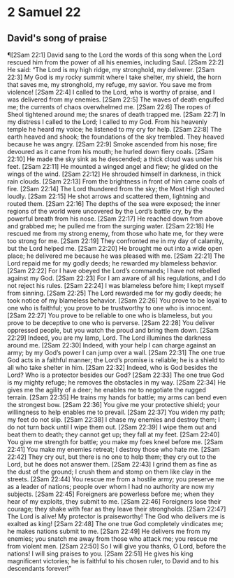 # 2 Samuel 22

## David's song of praise
¶[2Sam 22:1] David sang to the Lord the words of this song when the Lord rescued him from the power of all his enemies, including Saul.
[2Sam 22:2] He said: “The Lord is my high ridge, my stronghold, my deliverer.
[2Sam 22:3] My God is my rocky summit where I take shelter, my shield, the horn that saves me, my stronghold, my refuge, my savior. You save me from violence!
[2Sam 22:4] I called to the Lord, who is worthy of praise, and I was delivered from my enemies.
[2Sam 22:5] The waves of death engulfed me; the currents of chaos overwhelmed me.
[2Sam 22:6] The ropes of Sheol tightened around me; the snares of death trapped me.
[2Sam 22:7] In my distress I called to the Lord; I called to my God. From his heavenly temple he heard my voice; he listened to my cry for help.
[2Sam 22:8] The earth heaved and shook; the foundations of the sky trembled. They heaved because he was angry.
[2Sam 22:9] Smoke ascended from his nose; fire devoured as it came from his mouth; he hurled down fiery coals.
[2Sam 22:10] He made the sky sink as he descended; a thick cloud was under his feet.
[2Sam 22:11] He mounted a winged angel and flew; he glided on the wings of the wind.
[2Sam 22:12] He shrouded himself in darkness, in thick rain clouds.
[2Sam 22:13] From the brightness in front of him came coals of fire.
[2Sam 22:14] The Lord thundered from the sky; the Most High shouted loudly.
[2Sam 22:15] He shot arrows and scattered them, lightning and routed them.
[2Sam 22:16] The depths of the sea were exposed; the inner regions of the world were uncovered by the Lord’s battle cry, by the powerful breath from his nose.
[2Sam 22:17] He reached down from above and grabbed me; he pulled me from the surging water.
[2Sam 22:18] He rescued me from my strong enemy, from those who hate me, for they were too strong for me.
[2Sam 22:19] They confronted me in my day of calamity, but the Lord helped me.
[2Sam 22:20] He brought me out into a wide open place; he delivered me because he was pleased with me.
[2Sam 22:21] The Lord repaid me for my godly deeds; he rewarded my blameless behavior.
[2Sam 22:22] For I have obeyed the Lord’s commands; I have not rebelled against my God.
[2Sam 22:23] For I am aware of all his regulations, and I do not reject his rules.
[2Sam 22:24] I was blameless before him; I kept myself from sinning.
[2Sam 22:25] The Lord rewarded me for my godly deeds; he took notice of my blameless behavior.
[2Sam 22:26] You prove to be loyal to one who is faithful; you prove to be trustworthy to one who is innocent.
[2Sam 22:27] You prove to be reliable to one who is blameless, but you prove to be deceptive to one who is perverse.
[2Sam 22:28] You deliver oppressed people, but you watch the proud and bring them down.
[2Sam 22:29] Indeed, you are my lamp, Lord. The Lord illumines the darkness around me.
[2Sam 22:30] Indeed, with your help I can charge against an army; by my God’s power I can jump over a wall.
[2Sam 22:31] The one true God acts in a faithful manner; the Lord’s promise is reliable; he is a shield to all who take shelter in him.
[2Sam 22:32] Indeed, who is God besides the Lord? Who is a protector besides our God?
[2Sam 22:33] The one true God is my mighty refuge; he removes the obstacles in my way.
[2Sam 22:34] He gives me the agility of a deer; he enables me to negotiate the rugged terrain.
[2Sam 22:35] He trains my hands for battle; my arms can bend even the strongest bow.
[2Sam 22:36] You give me your protective shield; your willingness to help enables me to prevail.
[2Sam 22:37] You widen my path; my feet do not slip.
[2Sam 22:38] I chase my enemies and destroy them; I do not turn back until I wipe them out.
[2Sam 22:39] I wipe them out and beat them to death; they cannot get up; they fall at my feet.
[2Sam 22:40] You give me strength for battle; you make my foes kneel before me.
[2Sam 22:41] You make my enemies retreat; I destroy those who hate me.
[2Sam 22:42] They cry out, but there is no one to help them; they cry out to the Lord, but he does not answer them.
[2Sam 22:43] I grind them as fine as the dust of the ground; I crush them and stomp on them like clay in the streets.
[2Sam 22:44] You rescue me from a hostile army; you preserve me as a leader of nations; people over whom I had no authority are now my subjects.
[2Sam 22:45] Foreigners are powerless before me; when they hear of my exploits, they submit to me.
[2Sam 22:46] Foreigners lose their courage; they shake with fear as they leave their strongholds.
[2Sam 22:47] The Lord is alive! My protector is praiseworthy! The God who delivers me is exalted as king!
[2Sam 22:48] The one true God completely vindicates me; he makes nations submit to me.
[2Sam 22:49] He delivers me from my enemies; you snatch me away from those who attack me; you rescue me from violent men.
[2Sam 22:50] So I will give you thanks, O Lord, before the nations! I will sing praises to you.
[2Sam 22:51] He gives his king magnificent victories; he is faithful to his chosen ruler, to David and to his descendants forever!”
